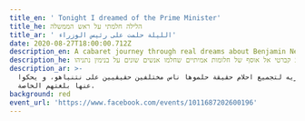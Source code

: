 ```yaml
---
title_en: ' Tonight I dreamed of the Prime Minister'
title_he: הלילה חלמתי על ראש הממשלה
title_ar: ' الليلة حلمت على رئيس الوزراء'
date: 2020-08-27T18:00:00.712Z
description_en: A cabaret journey through real dreams about Benjamin Netanyahu.
description_he: מסע קברטי אל אוסף של חלומות אמיתיים שחלמו אנשים שונים על בנימין נתניהו
description_ar: >-
  رحلة كباريه لتجميع احلام حقيقة حلموها ناس مختلفين حقيقيين على نتنياهو، و يحكوا
  عنها بلغتهم الخاصة.
background: red
event_url: 'https://www.facebook.com/events/1011687202600196'
---
```


